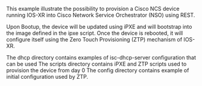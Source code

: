 This example illustrate the possibility to provision a Cisco NCS device running IOS-XR into Cisco Network Service Orchestrator (NSO) using REST.

Upon Bootup, the device will be updated using iPXE and will bootstrap into the image defined in the ipxe script.
Once the device is rebooted, it will configure itself using the Zero Touch Provisioning (ZTP) mechanism of IOS-XR.

The dhcp directory contains examples of isc-dhcp-server configuration that can be used
The scripts directory contains iPXE and ZTP scripts used to provision the device from day 0
The config directory contains example of initial configuration used by ZTP.
